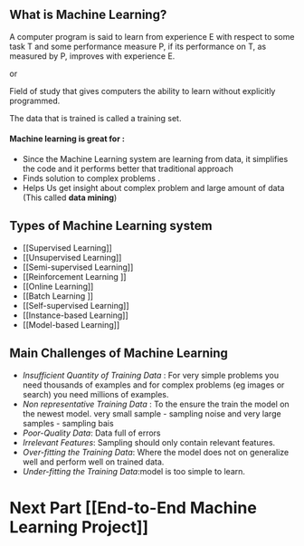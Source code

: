 
## What is Machine Learning?

A computer program is said to learn from experience E with respect to some task T and some performance measure P,  if its performance on T, as measured by P, improves with experience E.

or 

Field of study that gives computers the ability  to learn without explicitly programmed.

The data that is trained is called a training set.


#### Machine learning is great for :
- Since the Machine Learning system are learning from data, it simplifies the code and it performs better that traditional approach
- Finds solution to complex problems .
- Helps Us get insight about complex problem and large amount of data (This called **data mining**)

## Types of Machine Learning system

- [[Supervised Learning]]
- [[Unsupervised Learning]]
- [[Semi-supervised Learning]]
- [[Reinforcement Learning ]]
- [[Online Learning]]
- [[Batch Learning ]]
- [[Self-supervised Learning]]
- [[Instance-based Learning]]
- [[Model-based Learning]]


## Main Challenges of Machine Learning
- *Insufficient Quantity of Training Data* : For very simple problems you need thousands of examples and for complex problems (eg images or search) you need millions of examples.
- *Non representative Training Data* : To the ensure the train the model on the newest model. very small sample - sampling noise and very large samples - sampling bais 
- *Poor-Quality Data*: Data full of errors
- *Irrelevant Features*: Sampling should only contain relevant features.
- *Over-fitting the Training Data*: Where the model does not on generalize well and perform well on trained data.
- *Under-fitting the Training Data*:model is too simple to learn.



# Next Part [[End-to-End Machine Learning Project]]




